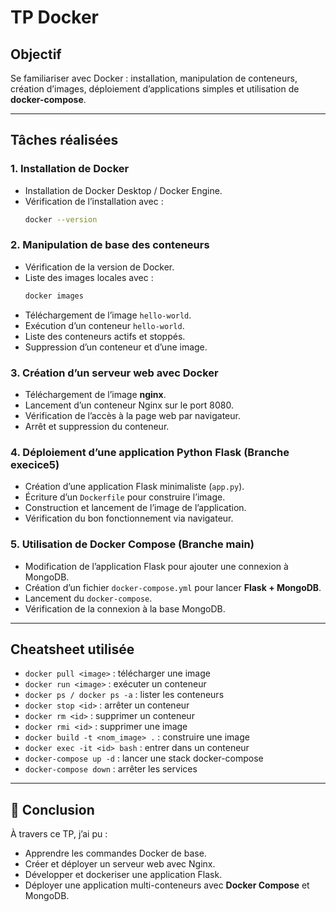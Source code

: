 # TP Docker

##  Objectif
Se familiariser avec Docker : installation, manipulation de conteneurs, création d’images, déploiement d’applications simples et utilisation de **docker-compose**.

---

##  Tâches réalisées

### 1. Installation de Docker
- Installation de Docker Desktop / Docker Engine.
- Vérification de l’installation avec :
  ```bash
  docker --version
  ```

### 2. Manipulation de base des conteneurs
- Vérification de la version de Docker.
- Liste des images locales avec :
  ```bash
  docker images
  ```
- Téléchargement de l’image `hello-world`.
- Exécution d’un conteneur `hello-world`.
- Liste des conteneurs actifs et stoppés.
- Suppression d’un conteneur et d’une image.

### 3. Création d’un serveur web avec Docker
- Téléchargement de l’image **nginx**.
- Lancement d’un conteneur Nginx sur le port 8080.
- Vérification de l’accès à la page web par navigateur.
- Arrêt et suppression du conteneur.

### 4. Déploiement d’une application Python Flask (Branche execice5)
- Création d’une application Flask minimaliste (`app.py`).
- Écriture d’un `Dockerfile` pour construire l’image.
- Construction et lancement de l’image de l’application.
- Vérification du bon fonctionnement via navigateur.

### 5. Utilisation de Docker Compose (Branche main)
- Modification de l’application Flask pour ajouter une connexion à MongoDB.
- Création d’un fichier `docker-compose.yml` pour lancer **Flask + MongoDB**.
- Lancement du `docker-compose`.
- Vérification de la connexion à la base MongoDB.

---

## Cheatsheet utilisée
- `docker pull <image>` : télécharger une image
- `docker run <image>` : exécuter un conteneur
- `docker ps / docker ps -a` : lister les conteneurs
- `docker stop <id>` : arrêter un conteneur
- `docker rm <id>` : supprimer un conteneur
- `docker rmi <id>` : supprimer une image
- `docker build -t <nom_image> .` : construire une image
- `docker exec -it <id> bash` : entrer dans un conteneur
- `docker-compose up -d` : lancer une stack docker-compose
- `docker-compose down` : arrêter les services

---

## 🏁 Conclusion
À travers ce TP, j’ai pu :
- Apprendre les commandes Docker de base.
- Créer et déployer un serveur web avec Nginx.
- Développer et dockeriser une application Flask.
- Déployer une application multi-conteneurs avec **Docker Compose** et MongoDB.
